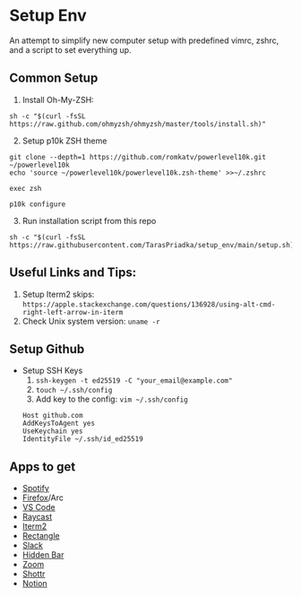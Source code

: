 # Setup Env

An attempt to simplify new computer setup with predefined vimrc, zshrc, and a script to set everything up.

## Common Setup

1. Install Oh-My-ZSH:
```
sh -c "$(curl -fsSL https://raw.github.com/ohmyzsh/ohmyzsh/master/tools/install.sh)"
```

2. Setup p10k ZSH theme
```
git clone --depth=1 https://github.com/romkatv/powerlevel10k.git ~/powerlevel10k
echo 'source ~/powerlevel10k/powerlevel10k.zsh-theme' >>~/.zshrc

exec zsh

p10k configure
```

3. Run installation script from this repo
```
sh -c "$(curl -fsSL https://raw.githubusercontent.com/TarasPriadka/setup_env/main/setup.sh)"
```

## Useful Links and Tips:
1. Setup Iterm2 skips: `https://apple.stackexchange.com/questions/136928/using-alt-cmd-right-left-arrow-in-iterm`
2. Check Unix system version: `uname -r`

## Setup Github
- Setup SSH Keys
  1. `ssh-keygen -t ed25519 -C "your_email@example.com"`
  2. `touch ~/.ssh/config`
  3. Add key to the config: `vim ~/.ssh/config`
  ```
  Host github.com
  AddKeysToAgent yes
  UseKeychain yes
  IdentityFile ~/.ssh/id_ed25519
  ```

## Apps to get
- [Spotify](https://download.scdn.co/SpotifyInstaller.zip)
- [Firefox](https://www.mozilla.org/en-US/firefox/mac/)/Arc
- [VS Code](https://code.visualstudio.com/docs?dv=osx)
- [Raycast](https://www.raycast.com/#)
- [Iterm2](https://iterm2.com/downloads/stable/latest)
- [Rectangle](https://github.com/rxhanson/Rectangle/releases/download/v0.68/Rectangle0.68.dmg)
- [Slack](https://slack.com/downloads/instructions/mac)
- [Hidden Bar](https://apps.apple.com/us/app/hidden-bar/id1452453066?mt=12)
- [Zoom](https://zoom.us/download)
- [Shottr](https://shottr.cc/)
- [Notion](https://www.notion.so/desktop/apple-silicon/download)

